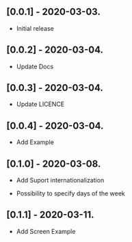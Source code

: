 ## [0.0.1] - 2020-03-03.

* Initial release

## [0.0.2] - 2020-03-04.

* Update Docs

## [0.0.3] - 2020-03-04.

* Update LICENCE

## [0.0.4] - 2020-03-04.

* Add Example

## [0.1.0] - 2020-03-08.

* Add Suport internationalization

* Possibility to specify days of the week

## [0.1.1] - 2020-03-11.

* Add Screen Example
